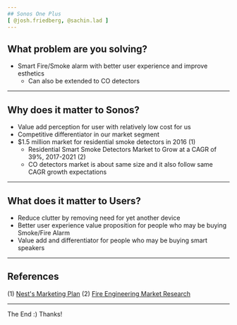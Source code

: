 ```yaml
---
## Sonos One Plus
[ @josh.friedberg, @sachin.lad ]
---
```


## What problem are you solving?

- Smart Fire/Smoke alarm with better user experience and improve esthetics
  - Can also be extended to CO detectors 

---

## Why does it matter to Sonos?

- Value add perception for user with relatively low cost for us
- Competitive differentiator in our market segment
- $1.5 million market for residential smoke detectors in 2016 (1)
  - Residential Smart Smoke Detectors Market to Grow at a CAGR of 39%, 2017-2021 (2) 
  - CO detectors market is about same size and it also follow same CAGR growth expectations

---

## What does it matter to Users?

- Reduce clutter by removing need for yet another device
- Better user experience value proposition for people who may be buying Smoke/Fire Alarm
- Value add and differentiator for people who may be buying  smart speakers

---

## References
(1) [Nest's Marketing Plan](https://www.slideshare.net/AdamKoch1/nest-protect-marketing-plan)
(2) [Fire Engineering Market Research](http://www.fireengineering.com/pt/2017/04/06/global-residential-smart-smoke-detectors-market-to-grow-at-a-cagr-of-39-2017-2021-with-birdi-brk-bra.html) 

---

The End :) Thanks!
